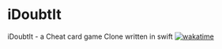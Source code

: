 # iDoubtIt
iDoubtIt - a Cheat card game Clone written in swift
[![wakatime](https://wakatime.com/badge/github/alex-d-fox/iDoubtIt.svg)](https://wakatime.com/badge/github/alex-d-fox/iDoubtIt)
